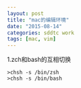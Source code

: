 ```yaml
---
layout: post
title: "mac的编辑环境"
date: "2015-08-14"
categories: sddtc work
tags: [mac, vim]
---
```


1.zch和bash的互相切换  

```vim
>chsh -s /bin/zsh
>chsh -s /bin/bash
```
